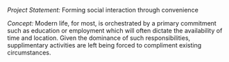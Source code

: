 *Project Statement:* Forming social interaction through convenience

*Concept:* Modern life, for most, is orchestrated by a primary commitment such as education or employment which
will often dictate the availability of time and location. Given the dominance of such responsibilities, supplimentary
activities are left being forced to compliment existing circumstances. 
